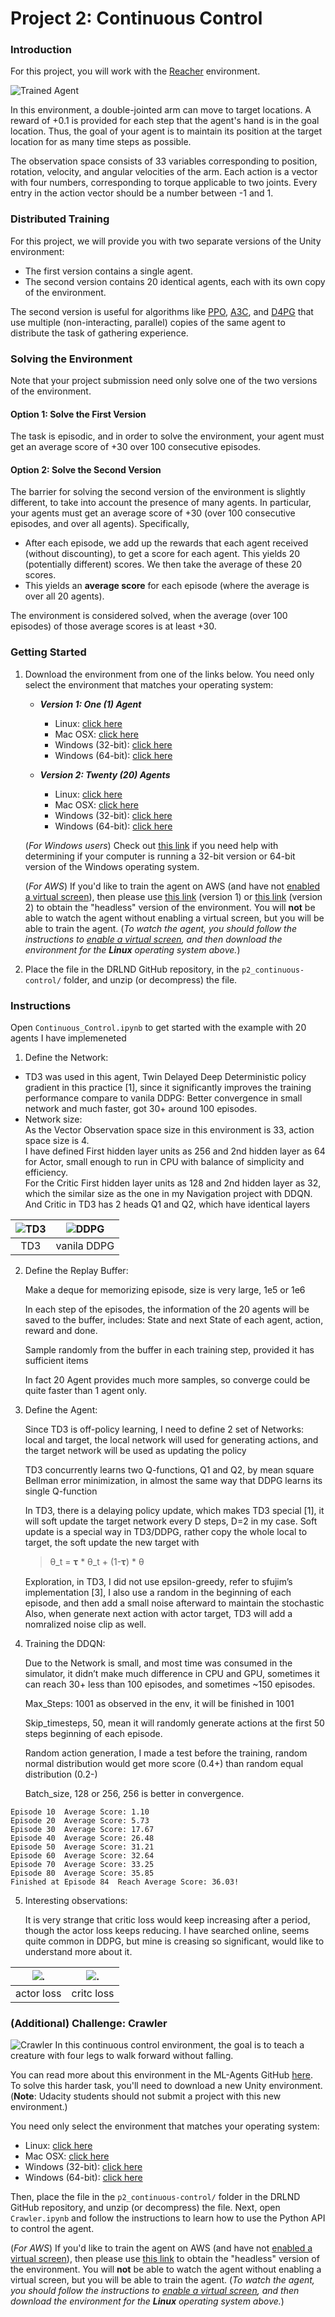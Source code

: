 [//]: # (Image References)

[image1]: https://user-images.githubusercontent.com/10624937/43851024-320ba930-9aff-11e8-8493-ee547c6af349.gif "Trained Agent"
[image2]: https://user-images.githubusercontent.com/10624937/43851646-d899bf20-9b00-11e8-858c-29b5c2c94ccc.png "Crawler"
[image3]: https://nervanasystems.github.io/coach/_images/td3.png
[image4]: https://nervanasystems.github.io/coach/_images/ddpg.png


# Project 2: Continuous Control

### Introduction

For this project, you will work with the [Reacher](https://github.com/Unity-Technologies/ml-agents/blob/master/docs/Learning-Environment-Examples.md#reacher) environment.

![Trained Agent][image1]

In this environment, a double-jointed arm can move to target locations. A reward of +0.1 is provided for each step that the agent's hand is in the goal location. Thus, the goal of your agent is to maintain its position at the target location for as many time steps as possible.

The observation space consists of 33 variables corresponding to position, rotation, velocity, and angular velocities of the arm. Each action is a vector with four numbers, corresponding to torque applicable to two joints. Every entry in the action vector should be a number between -1 and 1.

### Distributed Training

For this project, we will provide you with two separate versions of the Unity environment:
- The first version contains a single agent.
- The second version contains 20 identical agents, each with its own copy of the environment.  

The second version is useful for algorithms like [PPO](https://arxiv.org/pdf/1707.06347.pdf), [A3C](https://arxiv.org/pdf/1602.01783.pdf), and [D4PG](https://openreview.net/pdf?id=SyZipzbCb) that use multiple (non-interacting, parallel) copies of the same agent to distribute the task of gathering experience.  

### Solving the Environment

Note that your project submission need only solve one of the two versions of the environment. 

#### Option 1: Solve the First Version

The task is episodic, and in order to solve the environment,  your agent must get an average score of +30 over 100 consecutive episodes.

#### Option 2: Solve the Second Version

The barrier for solving the second version of the environment is slightly different, to take into account the presence of many agents.  In particular, your agents must get an average score of +30 (over 100 consecutive episodes, and over all agents).  Specifically,
- After each episode, we add up the rewards that each agent received (without discounting), to get a score for each agent.  This yields 20 (potentially different) scores.  We then take the average of these 20 scores. 
- This yields an **average score** for each episode (where the average is over all 20 agents).

The environment is considered solved, when the average (over 100 episodes) of those average scores is at least +30. 

### Getting Started

1. Download the environment from one of the links below.  You need only select the environment that matches your operating system:

    - **_Version 1: One (1) Agent_**
        - Linux: [click here](https://s3-us-west-1.amazonaws.com/udacity-drlnd/P2/Reacher/one_agent/Reacher_Linux.zip)
        - Mac OSX: [click here](https://s3-us-west-1.amazonaws.com/udacity-drlnd/P2/Reacher/one_agent/Reacher.app.zip)
        - Windows (32-bit): [click here](https://s3-us-west-1.amazonaws.com/udacity-drlnd/P2/Reacher/one_agent/Reacher_Windows_x86.zip)
        - Windows (64-bit): [click here](https://s3-us-west-1.amazonaws.com/udacity-drlnd/P2/Reacher/one_agent/Reacher_Windows_x86_64.zip)

    - **_Version 2: Twenty (20) Agents_**
        - Linux: [click here](https://s3-us-west-1.amazonaws.com/udacity-drlnd/P2/Reacher/Reacher_Linux.zip)
        - Mac OSX: [click here](https://s3-us-west-1.amazonaws.com/udacity-drlnd/P2/Reacher/Reacher.app.zip)
        - Windows (32-bit): [click here](https://s3-us-west-1.amazonaws.com/udacity-drlnd/P2/Reacher/Reacher_Windows_x86.zip)
        - Windows (64-bit): [click here](https://s3-us-west-1.amazonaws.com/udacity-drlnd/P2/Reacher/Reacher_Windows_x86_64.zip)
    
    (_For Windows users_) Check out [this link](https://support.microsoft.com/en-us/help/827218/how-to-determine-whether-a-computer-is-running-a-32-bit-version-or-64) if you need help with determining if your computer is running a 32-bit version or 64-bit version of the Windows operating system.

    (_For AWS_) If you'd like to train the agent on AWS (and have not [enabled a virtual screen](https://github.com/Unity-Technologies/ml-agents/blob/master/docs/Training-on-Amazon-Web-Service.md)), then please use [this link](https://s3-us-west-1.amazonaws.com/udacity-drlnd/P2/Reacher/one_agent/Reacher_Linux_NoVis.zip) (version 1) or [this link](https://s3-us-west-1.amazonaws.com/udacity-drlnd/P2/Reacher/Reacher_Linux_NoVis.zip) (version 2) to obtain the "headless" version of the environment.  You will **not** be able to watch the agent without enabling a virtual screen, but you will be able to train the agent.  (_To watch the agent, you should follow the instructions to [enable a virtual screen](https://github.com/Unity-Technologies/ml-agents/blob/master/docs/Training-on-Amazon-Web-Service.md), and then download the environment for the **Linux** operating system above._)

2. Place the file in the DRLND GitHub repository, in the `p2_continuous-control/` folder, and unzip (or decompress) the file. 

### Instructions

Open `Continuous_Control.ipynb` to get started with the example with 20 agents I have implemeneted

1.	Define the Network:
- TD3 was used in this agent, Twin Delayed Deep Deterministic policy gradient in this practice [1], since it significantly improves the training performance compare to vanila DDPG: Better convergence in small network and much faster, got 30+ around 100 episodes.
- Network size:
<br>As the Vector Observation space size in this environment is 33, action space size is 4.
<br>I have defined First hidden layer units as 256 and 2nd hidden layer as 64 for Actor, small enough to run in CPU with balance of simplicity and efficiency.
<br>For the Critic First hidden layer units as 128 and 2nd hidden layer as 32, which the similar size as the one in my Navigation project with DDQN.
<br>And Critic in TD3 has 2 heads Q1 and Q2, which have identical layers

![TD3][image3] |  ![DDPG][image4]
:-------------------------:|:-------------------------:
TD3            |  vanila DDPG

2.	Define the Replay Buffer:
    <p> Make a deque for memorizing episode, size is very large, 1e5 or 1e6
    <p> In each step of the episodes, the information of the 20 agents will be saved to the buffer, includes: State and next State of each agent, action, reward and done. 
    <p> Sample randomly from the buffer in each training step, provided it has sufficient items
    <p> In fact 20 Agent provides much more samples, so converge could be quite faster than 1 agent only.

3.	Define the Agent:
    <p> Since TD3 is off-policy learning, I need to define 2 set of Networks: local and target, the local network will used for generating actions, and the target network will be used as updating the policy
    <p> TD3 concurrently learns two Q-functions, Q1 and Q2, by mean square Bellman error minimization, in almost the same way that DDPG learns its single Q-function
    <p> In TD3, there is a delaying policy update, which makes TD3 special [1], it will soft update the target network every D steps, D=2 in my case. Soft update is a special way in TD3/DDPG, rather copy the whole local to target, the soft update the new target with 
    
    > θ_t = 𝛕 * θ_t + (1-𝛕) * θ
    
    <p> Exploration, in TD3, I did not use epsilon-greedy, refer to sfujim’s implementation [3], I also use a random in the beginning of each episode, and then add a small noise afterward to maintain the stochastic
    Also, when generate next action with actor target, TD3 will add a nomralized noise clip as well.

4.	Training the DDQN:
    <p> Due to the Network is small, and most time was consumed in the simulator, it didn’t make much difference in CPU and GPU, sometimes it can reach 30+ less than 100 episodes, and sometimes ~150 episodes.
    <p> Max_Steps: 1001 as observed in the env, it will be finished in 1001
    <p> Skip_timesteps, 50, mean it will randomly generate actions at the first 50 steps beginning of each episode.
    <p> Random action generation, I made a test before the training, random normal distribution would get more score (0.4+) than random equal distribution (0.2-)
    <p> Batch_size, 128 or 256, 256 is better in convergence.
    
```
Episode 10	Average Score: 1.10
Episode 20	Average Score: 5.73
Episode 30	Average Score: 17.67
Episode 40	Average Score: 26.48
Episode 50	Average Score: 31.21
Episode 60	Average Score: 32.64
Episode 70	Average Score: 33.25
Episode 80	Average Score: 35.85
Finished at Episode 84	Reach Average Score: 36.03!
```

    
5.	Interesting observations:
    <p>It is very strange that critic loss would keep increasing after a period, though the actor loss keeps reducing. I have searched online, seems quite common in DDPG, but mine is creasing so significant, would like to understand more about it.

![.](actorloss.png) |  ![.](criticloss.png)
:-------------------------:|:-------------------------:
actor loss            |  critc loss


### (Additional) Challenge: Crawler 
![Crawler][image2]
In this continuous control environment, the goal is to teach a creature with four legs to walk forward without falling.

You can read more about this environment in the ML-Agents GitHub [here](https://github.com/Unity-Technologies/ml-agents/blob/master/docs/Learning-Environment-Examples.md#crawler).  To solve this harder task, you'll need to download a new Unity environment.  (**Note**: Udacity students should not submit a project with this new environment.)

You need only select the environment that matches your operating system:
- Linux: [click here](https://s3-us-west-1.amazonaws.com/udacity-drlnd/P2/Crawler/Crawler_Linux.zip)
- Mac OSX: [click here](https://s3-us-west-1.amazonaws.com/udacity-drlnd/P2/Crawler/Crawler.app.zip)
- Windows (32-bit): [click here](https://s3-us-west-1.amazonaws.com/udacity-drlnd/P2/Crawler/Crawler_Windows_x86.zip)
- Windows (64-bit): [click here](https://s3-us-west-1.amazonaws.com/udacity-drlnd/P2/Crawler/Crawler_Windows_x86_64.zip)

Then, place the file in the `p2_continuous-control/` folder in the DRLND GitHub repository, and unzip (or decompress) the file.  Next, open `Crawler.ipynb` and follow the instructions to learn how to use the Python API to control the agent.

(_For AWS_) If you'd like to train the agent on AWS (and have not [enabled a virtual screen](https://github.com/Unity-Technologies/ml-agents/blob/master/docs/Training-on-Amazon-Web-Service.md)), then please use [this link](https://s3-us-west-1.amazonaws.com/udacity-drlnd/P2/Crawler/Crawler_Linux_NoVis.zip) to obtain the "headless" version of the environment.  You will **not** be able to watch the agent without enabling a virtual screen, but you will be able to train the agent.  (_To watch the agent, you should follow the instructions to [enable a virtual screen](https://github.com/Unity-Technologies/ml-agents/blob/master/docs/Training-on-Amazon-Web-Service.md), and then download the environment for the **Linux** operating system above._)
